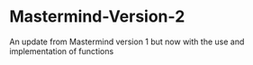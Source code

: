# Mastermind-Version-2
An update from Mastermind version 1 but now with the use and implementation of functions
